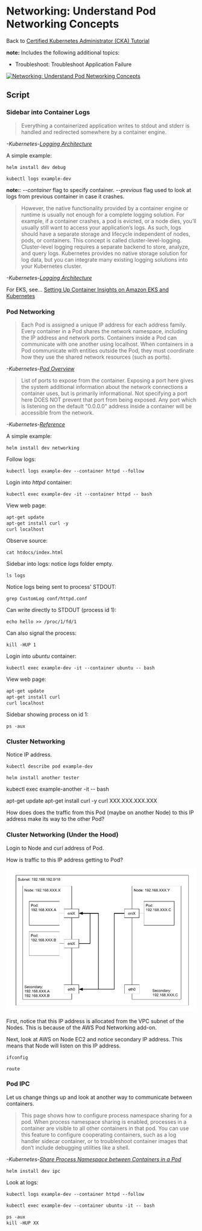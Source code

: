 # Networking: Understand Pod Networking Concepts

Back to [Certified Kubernetes Administrator (CKA) Tutorial](https://github.com/larkintuckerllc/k8s-cka-tutorial)

**note:** Includes the following additional topics:

* Troubleshoot: Troubleshoot Application Failure

[![Networking: Understand Pod Networking Concepts](http://img.youtube.com/vi/XXXXX/0.jpg)](XXXXX)

## Script

### Sidebar into Container Logs

> Everything a containerized application writes to stdout and stderr is handled and redirected somewhere by a container engine.

*-Kubernetes-[Logging Architecture](https://kubernetes.io/docs/concepts/cluster-administration/logging/)*

A simple example:

```plaintext
helm install dev debug
```

```plaintext
kubectl logs example-dev
```

**note:**: *--container* flag to specify container. *--previous* flag used to look at logs from previous container in case it crashes.

> However, the native functionality provided by a container engine or runtime is usually not enough for a complete logging solution. For example, if a container crashes, a pod is evicted, or a node dies, you’ll usually still want to access your application’s logs. As such, logs should have a separate storage and lifecycle independent of nodes, pods, or containers. This concept is called cluster-level-logging. Cluster-level logging requires a separate backend to store, analyze, and query logs. Kubernetes provides no native storage solution for log data, but you can integrate many existing logging solutions into your Kubernetes cluster.

*-Kubernetes-[Logging Architecture](https://kubernetes.io/docs/concepts/cluster-administration/logging/)*

For EKS, see... [Setting Up Container Insights on Amazon EKS and Kubernetes](https://docs.aws.amazon.com/AmazonCloudWatch/latest/monitoring/deploy-container-insights-EKS.html)

### Pod Networking

> Each Pod is assigned a unique IP address for each address family. Every container in a Pod shares the network namespace, including the IP address and network ports. Containers inside a Pod can communicate with one another using localhost. When containers in a Pod communicate with entities outside the Pod, they must coordinate how they use the shared network resources (such as ports).

*-Kubernetes-[Pod Overview](https://kubernetes.io/docs/concepts/workloads/pods/pod-overview/)*

> List of ports to expose from the container. Exposing a port here gives the system additional information about the network connections a container uses, but is primarily informational. Not specifying a port here DOES NOT prevent that port from being exposed. Any port which is listening on the default "0.0.0.0" address inside a container will be accessible from the network.

*-Kubernetes-[Reference](https://kubernetes.io/docs/reference/generated/kubernetes-api/v1.18/#podspec-v1-core)*

A simple example:

```plaintext
helm install dev networking
```

Follow logs:

```plaintext
kubectl logs example-dev --container httpd --follow
```

Login into *httpd* container:

```plaintext
kubectl exec example-dev -it --container httpd -- bash
```

View web page:

```plaintext
apt-get update
apt-get install curl -y
curl localhost
```

Observe source:

```plaintext
cat htdocs/index.html
```

Sidebar into logs: notice *logs* folder empty.

```plaintext
ls logs
```

Notice logs being sent to process' STDOUT:

```plaintext
grep CustomLog conf/httpd.conf
```

Can write directly to STDOUT (process id 1):

```plaintext
echo hello >> /proc/1/fd/1
```

Can also signal the process:

```plaintext
kill -HUP 1
```

Login into *ubuntu* container:

```plaintext
kubectl exec example-dev -it --container ubuntu -- bash
```

View web page:

```plaintext
apt-get update
apt-get install curl
curl localhost
```

Sidebar showing process on id 1:

```plaintext
ps -aux
```

### Cluster Networking

Notice IP address.

```plaintext
kubectl describe pod example-dev
```

```plaintext
helm install another tester
```

kubectl exec example-another -it -- bash

apt-get update
apt-get install curl -y
curl XXX.XXX.XXX.XXX

How does does the traffic from this Pod (maybe on another Node) to this IP address make its way to the other Pod?

### Cluster Networking (Under the Hood)

Login to Node and curl address of Pod.

How is traffic to this IP address getting to Pod?

![Network Diagram](network.png)

First, notice that this IP address is allocated from the VPC subnet of the Nodes. This is because of the AWS Pod Networking add-on.

Next, look at AWS on Node EC2 and notice secondary IP address.  This means that Node will listen on this IP address.

```plaintext
ifconfig
```

```plaintext
route
```

### Pod IPC

Let us change things up and look at another way to communicate between containers.

> This page shows how to configure process namespace sharing for a pod. When process namespace sharing is enabled, processes in a container are visible to all other containers in that pod.
> You can use this feature to configure cooperating containers, such as a log handler sidecar container, or to troubleshoot container images that don’t include debugging utilities like a shell.

*-Kubernetes-[Share Process Namespace between Containers in a Pod](https://kubernetes.io/docs/tasks/configure-pod-container/share-process-namespace/)*

```plaintext
helm install dev ipc
```

Look at logs:

```plaintext
kubectl logs example-dev --container httpd --follow
```

```plaintext
kubectl exec example-dev --container ubuntu -it -- bash
```

```plaintext
ps -aux
kill -HUP XX
```
